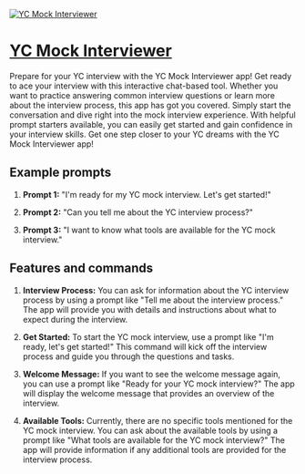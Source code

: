 [![YC Mock Interviewer](https://files.oaiusercontent.com/file-GYMDCfzAorNvZjJTZGjL2tDb?se=2123-10-17T17%3A18%3A46Z&sp=r&sv=2021-08-06&sr=b&rscc=max-age%3D31536000%2C%20immutable&rscd=attachment%3B%20filename%3Dbec5087a-e1c3-4bcd-b4f4-0bdd741cf7f8.png&sig=nCb6X90dy2t0TZI9CfSm4MA5Cs30BtTFxYfoF3L0quI%3D)](https://chat.openai.com/g/g-UzZ3YBuSc-yc-mock-interviewer)

# [YC Mock Interviewer](https://chat.openai.com/g/g-UzZ3YBuSc-yc-mock-interviewer)

Prepare for your YC interview with the YC Mock Interviewer app! Get ready to ace your interview with this interactive chat-based tool. Whether you want to practice answering common interview questions or learn more about the interview process, this app has got you covered. Simply start the conversation and dive right into the mock interview experience. With helpful prompt starters available, you can easily get started and gain confidence in your interview skills. Get one step closer to your YC dreams with the YC Mock Interviewer app!

## Example prompts

1. **Prompt 1:** "I'm ready for my YC mock interview. Let's get started!"

2. **Prompt 2:** "Can you tell me about the YC interview process?"

3. **Prompt 3:** "I want to know what tools are available for the YC mock interview."

## Features and commands

1. **Interview Process:** You can ask for information about the YC interview process by using a prompt like "Tell me about the interview process." The app will provide you with details and instructions about what to expect during the interview.

2. **Get Started:** To start the YC mock interview, use a prompt like "I'm ready, let's get started!" This command will kick off the interview process and guide you through the questions and tasks.

3. **Welcome Message:** If you want to see the welcome message again, you can use a prompt like "Ready for your YC mock interview?" The app will display the welcome message that provides an overview of the interview.

4. **Available Tools:** Currently, there are no specific tools mentioned for the YC mock interview. You can ask about the available tools by using a prompt like "What tools are available for the YC mock interview?" The app will provide information if any additional tools are provided for the interview process.